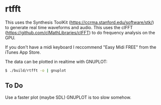 rtfft
=====

This uses the Synthesis ToolKit (https://ccrma.stanford.edu/software/stk/) to generate real time waveforms and audio.
This uses the clFFT (https://github.com/clMathLibraries/clFFT) to do frequency analysis on the GPU.

If you don't have a midi keyboard I reccommend "Easy Midi FREE" from the iTunes App Store.

The data can be plotted in realtime with GNUPLOT:
```bash
$ ./build/rtfft -o | gnuplot
```


To Do
-----
Use a faster plot (maybe SDL) GNUPLOT is too slow somehow.



